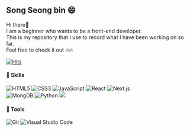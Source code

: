 ## Song Seong bin 😄
Hi there👋 <br>
I am a beginner who wants to be a front-end developer.<br>
This is my repository that I use to record what I have been working on so far.<br>
Feel free to check it out 🔥🔥

[![Hits](https://hits.seeyoufarm.com/api/count/incr/badge.svg?url=https%3A%2F%2Fgithub.com%2Fgjbae1212%2FRoniebin&count_bg=%23FAD4D4&title_bg=%23F28B84&icon=&icon_color=%23E7E7E7&title=hits&edge_flat=false)](https://hits.seeyoufarm.com)

#### 💪 Skills 
![HTML5](https://img.shields.io/badge/HTML5-E34F26.svg?&style=for-the-badge&logo=HTML5&logoColor=white)
![CSS3](https://img.shields.io/badge/CSS3-1572B6.svg?&style=for-the-badge&logo=HTML5&logoColor=white)
![JavaScript](https://img.shields.io/badge/JavaScript-F7DF1E.svg?&style=for-the-badge&logo=HTML5&logoColor=white)
![React](https://img.shields.io/badge/React-61DAFB.svg?&style=for-the-badge&logo=HTML5&logoColor=white)
![Next.js](https://img.shields.io/badge/Next.js-000000.svg?&style=for-the-badge&logo=HTML5&logoColor=white)<br>
![MongDB](https://img.shields.io/badge/MongoDB-47A248.svg?&style=for-the-badge&logo=HTML5&logoColor=white)
![Python](https://img.shields.io/badge/Python-3776AB.svg?&style=for-the-badge&logo=HTML5&logoColor=white)
<img src="https://img.shields.io/badge/Java-007396?style=for-the-badge&logo=OpenJDK&logoColor=white"/>

#### 💪 Tools
![Git](https://img.shields.io/badge/Git-F05032.svg?&style=for-the-badge&logo=HTML5&logoColor=white)
![Visual Studio Code](https://img.shields.io/badge/Visual%20Studio%20Code-007ACC.svg?&style=for-the-badge&logo=Visual%20Studio%20Code&logoColor=white)

<!--
**Roniebin/Roniebin** is a ✨ _special_ ✨ repository because its `README.md` (this file) appears on your GitHub profile.

Here are some ideas to get you started:

- 🔭 I’m currently working on ...
- 🌱 I’m currently learning ...
- 👯 I’m looking to collaborate on ...
- 🤔 I’m looking for help with ...
- 💬 Ask me about ...
- 📫 How to reach me: ...
- 😄 Pronouns: ...
- ⚡ Fun fact: ...
-->
